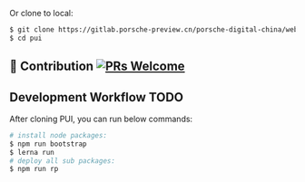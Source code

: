 
<!-- 你可以使用 Gitpod 进行在线开发：

[![Open in Gitpod](https://gitpod.io/button/open-in-gitpod.svg)](https://gitpod.io/) -->

Or clone to local:

```bash
$ git clone https://gitlab.porsche-preview.cn/porsche-digital-china/web/pui.git
$ cd pui
```

## 🤝 Contribution [![PRs Welcome](https://img.shields.io/badge/PRs-welcome-brightgreen.svg?style=flat-square)](http://makeapullrequest.com)

## Development Workflow	TODO

After cloning PUI, you can run below commands:

```bash
# install node packages:
$ npm run bootstrap
$ lerna run 
# deploy all sub packages:
$ npm run rp
```
